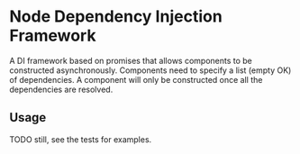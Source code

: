 # Node Dependency Injection Framework

A DI framework based on promises that allows components to be constructed asynchronously. 
Components need to specify a list (empty OK) of dependencies. A component will only be 
constructed once all the dependencies are resolved.

## Usage

TODO still, see the tests for examples.
